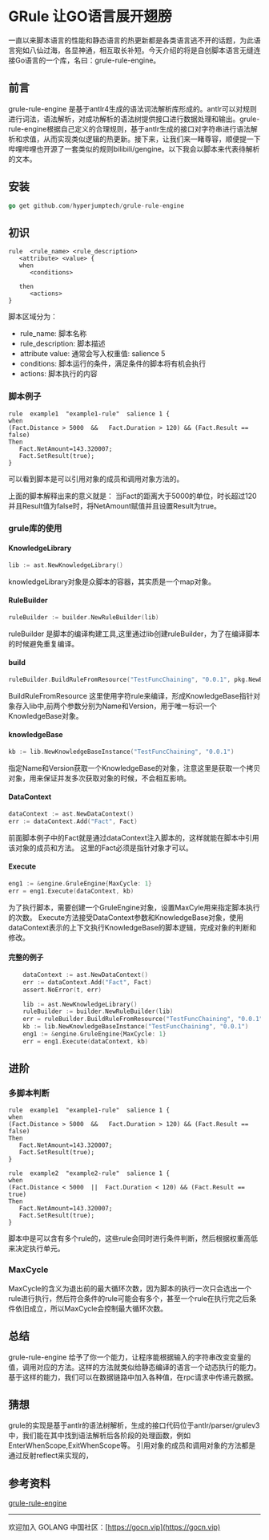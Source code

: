 # GRule 让GO语言展开翅膀
一直以来脚本语言的性能和静态语言的热更新都是各类语言逃不开的话题，为此语言宛如八仙过海，各显神通，相互取长补短。今天介绍的将是自创脚本语言无缝连接Go语言的一个库，名曰：grule-rule-engine。
## 前言
grule-rule-engine 是基于antlr4生成的语法词法解析库形成的。antlr可以对规则进行词法，语法解析，对成功解析的语法树提供接口进行数据处理和输出。grule-rule-engine根据自己定义的合理规则，基于antlr生成的接口对字符串进行语法解析和求值，从而实现类似逻辑的热更新。接下来，让我们来一睹尊容，顺便提一下哔哩哔哩也开源了一套类似的规则bilibili/gengine。以下我会以脚本来代表待解析的文本。

## 安装
```go
go get github.com/hyperjumptech/grule-rule-engine
```
## 初识
```
rule  <rule_name> <rule_description>
   <attribute> <value> {
   when
      <conditions>

   then
      <actions>
}
```
脚本区域分为：
+ rule_name: 脚本名称 
+ rule_description: 脚本描述
+ attribute value: 通常会写入权重值: salience 5
+ conditions: 脚本运行的条件，满足条件的脚本将有机会执行
+ actions: 脚本执行的内容

### 脚本例子
```
rule  example1  "example1-rule"  salience 1 {
when
(Fact.Distance > 5000  &&   Fact.Duration > 120) && (Fact.Result == false)
Then
   Fact.NetAmount=143.320007;
   Fact.SetResult(true);
}
```
可以看到脚本是可以引用对象的成员和调用对象方法的。

上面的脚本解释出来的意义就是：
当Fact的距离大于5000的单位，时长超过120并且Result值为false时，将NetAmount赋值并且设置Result为true。

### grule库的使用
#### KnowledgeLibrary
```go
lib := ast.NewKnowledgeLibrary()
```
knowledgeLibrary对象是众脚本的容器，其实质是一个map对象。
#### RuleBuilder
```go
ruleBuilder := builder.NewRuleBuilder(lib)
```
ruleBuilder 是脚本的编译构建工具,这里通过lib创建ruleBuilder，为了在编译脚本的时候避免重复编译。

#### build
```go
ruleBuilder.BuildRuleFromResource("TestFuncChaining", "0.0.1", pkg.NewBytesResource([]byte(rule)))
```
BuildRuleFromResource 这里使用字符rule来编译，形成KnowledgeBase指针对象存入lib中,前两个参数分别为Name和Version，用于唯一标识一个KnowledgeBase对象。

#### knowledgeBase
```go
kb := lib.NewKnowledgeBaseInstance("TestFuncChaining", "0.0.1")
```
指定Name和Version获取一个KnowledgeBase的对象，注意这里是获取一个拷贝对象，用来保证并发多次获取对象的时候，不会相互影响。

#### DataContext
```go
dataContext := ast.NewDataContext()
err := dataContext.Add("Fact", Fact)
```
前面脚本例子中的Fact就是通过dataContext注入脚本的，这样就能在脚本中引用该对象的成员和方法。
这里的Fact必须是指针对象才可以。

#### Execute
```go
eng1 := &engine.GruleEngine{MaxCycle: 1}
err = eng1.Execute(dataContext, kb)
```
为了执行脚本，需要创建一个GruleEngine对象，设置MaxCyle用来指定脚本执行的次数。
Execute方法接受DataContext参数和KnowledgeBase对象，使用dataContext表示的上下文执行KnowledgeBase的脚本逻辑，完成对象的判断和修改。

#### 完整的例子
```go
	dataContext := ast.NewDataContext()
	err := dataContext.Add("Fact", Fact)
	assert.NoError(t, err)

	lib := ast.NewKnowledgeLibrary()
	ruleBuilder := builder.NewRuleBuilder(lib)
	err = ruleBuilder.BuildRuleFromResource("TestFuncChaining", "0.0.1", pkg.NewBytesResource([]byte(rule)))
	kb := lib.NewKnowledgeBaseInstance("TestFuncChaining", "0.0.1")
	eng1 := &engine.GruleEngine{MaxCycle: 1}
	err = eng1.Execute(dataContext, kb)
```

## 进阶
### 多脚本判断
```
rule  example1  "example1-rule"  salience 1 {
when
(Fact.Distance > 5000  &&   Fact.Duration > 120) && (Fact.Result == false)
Then
   Fact.NetAmount=143.320007;
   Fact.SetResult(true);
}

rule  example2  "example2-rule"  salience 1 {
when
(Fact.Distance < 5000  ||  Fact.Duration < 120) && (Fact.Result == true)
Then
   Fact.NetAmount=143.320007;
   Fact.SetResult(true);
}
```
脚本中是可以含有多个rule的，这些rule会同时进行条件判断，然后根据权重高低来决定执行单元。

### MaxCycle
MaxCycle的含义为退出前的最大循环次数，因为脚本的执行一次只会选出一个rule进行执行，然后符合条件的rule可能会有多个，甚至一个rule在执行完之后条件依旧成立，所以MaxCycle会控制最大循环次数。

## 总结
grule-rule-engine 给予了你一个能力，让程序能根据输入的字符串改变变量的值，调用对应的方法。这样的方法就类似给静态编译的语言一个动态执行的能力。基于这样的能力，我们可以在数据链路中加入各种值，在rpc请求中传递元数据。

## 猜想
grule的实现是基于antlr的语法树解析，生成的接口代码位于antlr/parser/grulev3中，我们能在其中找到语法解析后各阶段的处理函数，例如EnterWhenScope,ExitWhenScope等。
引用对象的成员和调用对象的方法都是通过反射reflect来实现的，

## 参考资料
[grule-rule-engine](https://github.com/hyperjumptech/grule-rule-engine)


---

欢迎加入 GOLANG 中国社区：[https://gocn.vip](https://gocn.vip)
